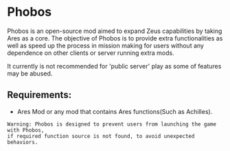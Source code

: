 Phobos
====

Phobos is an open-source mod aimed to expand Zeus capabilities by taking Ares as a core. The objective of Phobos is to provide extra functionalities as well as speed up the process in mission making for users without any dependence on other clients or server running extra mods.

It currently is not recommended for 'public server' play as some of features may be abused.

## Requirements:

* Ares Mod or any mod that contains Ares functions(Such as Achilles).
```
Warning: Phobos is designed to prevent users from launching the game with Phobos, 
if required function source is not found, to avoid unexpected behaviors.
```
